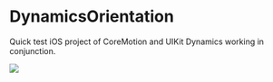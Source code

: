 # DynamicsOrientation

Quick test iOS project of CoreMotion and UIKit Dynamics working in conjunction.

![](o.gif)
